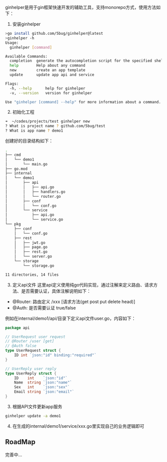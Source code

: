 ginhelper是用于gin框架快速开发的辅助工具，支持monorepo方式，使用方法如下：
1. 安装ginhelper
```bash
>go install github.com/5bug/ginhelper@latest
>ginhelper -h
Usage:
  ginhelper [command]

Available Commands:
  completion  generate the autocompletion script for the specified shell
  help        Help about any command
  new         create an app template
  update      update app api and service

Flags:
  -h, --help      help for ginhelper
  -v, --version   version for ginhelper

Use "ginhelper [command] --help" for more information about a command.
```
2. 初始化工程
```bash
➜  ~/codes/projects/test ginhelper new
? What is project name ? github.com/5bug/test
? What is app name ? demo1
```
创建好的目录结构如下：
```bash
.
├── cmd
│   └── demo1
│       └── main.go
├── go.mod
├── internal
│   └── demo1
│       ├── api
│       │   ├── api.go
│       │   ├── handlers.go
│       │   └── router.go
│       ├── conf
│       │   └── conf.go
│       └── service
│           ├── api.go
│           └── service.go
└── pkg
    ├── conf
    │   └── conf.go
    ├── rest
    │   ├── jwt.go
    │   ├── page.go
    │   ├── rest.go
    │   └── server.go
    └── storage
        └── storage.go

11 directories, 14 files
```

3. 定义api文件
这里api定义使用纯go代码实现，通过注解来定义路由、请求方法、是否需要认证，具体注解说明如下：
- @Router: 路由定义 /xxx [请求方法(get post put delete head)]
- @Auth: 是否需要认证 true/false

例如在internal/demo1/api/目录下定义api文件user.go，内容如下：
```go
package api

// UserRequest user request
// @Router /user [get]
// @Auth false
type UserRequest struct {
	ID int `json:"id" binding:"required"`
}

// UserReply user reply
type UserReply struct {
	ID    int    `json:"id"`
	Name  string `json:"name"`
	Sex   int    `json:"sex"`
	Email string `json:"email"`
}
```
3. 根据API文件更新app服务
```bash
ginhelper update -a demo1
```
4. 在生成的internal/demo1/service/xxx.go里实现自己的业务逻辑即可

## RoadMap
完善中...
